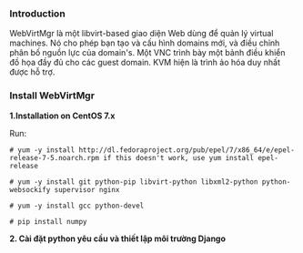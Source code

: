 ### Introduction

WebVirtMgr là một libvirt-based giao diện Web dùng để quản lý virtual machines. Nó cho phép bạn tạo và cấu hình domains mới, và điều chỉnh phân bố nguồn lực của domain's. Một VNC trình bày một bảnh điều khiển đồ họa đầy đủ cho các guest domain. KVM hiện là trình ảo hóa duy nhất được hỗ trợ.

### Install WebVirtMgr

**1.Installation on CentOS 7.x**

Run:

`# yum -y install http://dl.fedoraproject.org/pub/epel/7/x86_64/e/epel-release-7-5.noarch.rpm
 if this doesn't work, use yum install epel-release`
 
 `# yum -y install git python-pip libvirt-python libxml2-python python-websockify supervisor nginx`
 
 `# yum -y install gcc python-devel`
 
 `# pip install numpy`
 
 **2. Cài đặt python yêu cầu và thiết lập môi trường Django**
 
 

